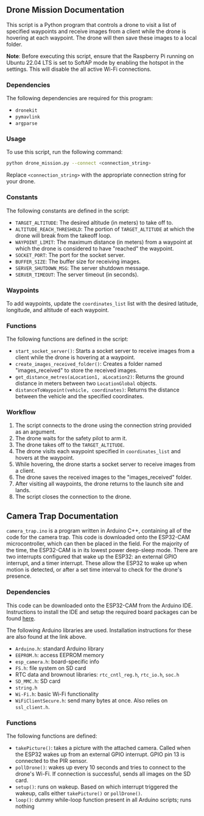 ## Drone Mission Documentation

This script is a Python program that controls a drone to visit a list of specified waypoints and receive images from a client while the drone is hovering at each waypoint. The drone will then save these images to a local folder.

**Note**: Before executing this script, ensure that the Raspberry Pi running on Ubuntu 22.04 LTS is set to SoftAP mode by enabling the hotspot in the settings. This will disable the all active Wi-Fi connections.

### Dependencies
The following dependencies are required for this program:
- `dronekit`
- `pymavlink`
- `argparse`

### Usage
To use this script, run the following command:

```bash
python drone_mission.py --connect <connection_string>
```

Replace `<connection_string>` with the appropriate connection string for your drone.

### Constants

The following constants are defined in the script:

- `TARGET_ALTITUDE`: The desired altitude (in meters) to take off to.
- `ALTITUDE_REACH_THRESHOLD`: The portion of `TARGET_ALTITUDE` at which the drone will break from the takeoff loop.
- `WAYPOINT_LIMIT`: The maximum distance (in meters) from a waypoint at which the drone is considered to have "reached" the waypoint.
- `SOCKET_PORT`: The port for the socket server.
- `BUFFER_SIZE`: The buffer size for receiving images.
- `SERVER_SHUTDOWN_MSG`: The server shutdown message.
- `SERVER_TIMEOUT`: The server timeout (in seconds).

### Waypoints
To add waypoints, update the `coordinates_list` list with the desired latitude, longitude, and altitude of each waypoint.

### Functions

The following functions are defined in the script:

- `start_socket_server()`: Starts a socket server to receive images from a client while the drone is hovering at a waypoint.
- `create_images_received_folder()`: Creates a folder named "images_received" to store the received images.
- `get_distance_metres(aLocation1, aLocation2)`: Returns the ground distance in meters between two `LocationGlobal` objects.
- `distanceToWaypoint(vehicle, coordinates)`: Returns the distance between the vehicle and the specified coordinates.

### Workflow

1. The script connects to the drone using the connection string provided as an argument.
2. The drone waits for the safety pilot to arm it.
3. The drone takes off to the `TARGET_ALTITUDE`.
4. The drone visits each waypoint specified in `coordinates_list` and hovers at the waypoint.
5. While hovering, the drone starts a socket server to receive images from a client.
6. The drone saves the received images to the "images_received" folder.
7. After visiting all waypoints, the drone returns to the launch site and lands.
8. The script closes the connection to the drone.




## Camera Trap Documentation

`camera_trap.ino` is a program written in Arduino C++, containing all of the code for the camera trap. This code is downloaded onto the ESP32-CAM microcontroller, which can then be placed in the field. For the majority of the time, the ESP32-CAM is in its lowest power deep-sleep mode. There are two interrupts configured that wake up the ESP32: an external GPIO interrupt, and a timer interrupt. These allow the ESP32 to wake up when motion is detected, or after a set time interval to check for the drone's presence. 

### Dependencies
This code can be downloaded onto the ESP32-CAM from the Arduino IDE. Instructions to install the IDE and setup the required board packages can be found [here](https://flyingcowsncsu.github.io/). 

The following Arduino libraries are used. Installation instructions for these are also found at the link above.
- `Arduino.h`: standard Arduino library
- `EEPROM.h`: access EEPROM memory
- `esp_camera.h`: board-specific info
- `FS.h`: file system on SD card
- RTC data and brownout libraries: `rtc_cntl_reg.h`, `rtc_io.h`, `soc.h`
- `SD_MMC.h`: SD card
- `string.h`
- `Wi-Fi.h`: basic Wi-Fi functionality
- `WiFiClientSecure.h`: send many bytes at once. Also relies on `ssl_client.h`.

### Functions
The following functions are defined:

- `takePicture()`: takes a picture with the attached camera. Called when the ESP32 wakes up from an external GPIO interrupt. GPIO pin 13 is connected to the PIR sensor.
- `pollDrone()`: wakes up every 10 seconds and tries to connect to the drone's Wi-Fi. If connection is successful, sends all images on the SD card.
- `setup()`: runs on wakeup. Based on which interrupt triggered the wakeup, calls either `takePicture()` or `pollDrone()`.
- `loop()`: dummy while-loop function present in all Arduino scripts; runs nothing
